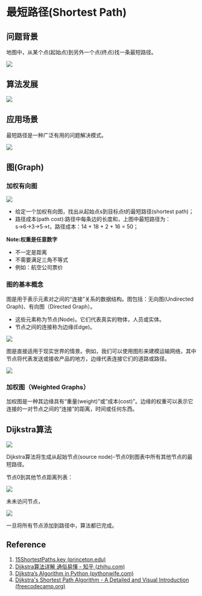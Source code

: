 # 最短路径(Shortest Path)

## 问题背景

地图中，从某个点(起始点)到另外一个点(终点)找一条最短路径。

![](https://gitee.com/RiskyJR/pic-bed/raw/master/20211019173346.png)



## 算法发展

![](https://gitee.com/RiskyJR/pic-bed/raw/master/20211019174441.png)



## 应用场景

最短路径是一种广泛有用的问题解决模式。

![](https://gitee.com/RiskyJR/pic-bed/raw/master/20211019174644.png)

## 图(Graph)

### 加权有向图

![](https://gitee.com/RiskyJR/pic-bed/raw/master/20211019173703.png)

- 给定一个加权有向图，找出从起始点s到目标点t的最短路径(shortest path)；
- 路径成本(path cost):路径中每条边的长度和，上图中最短路径为：s→6→3→5→t，路径成本：14 + 18 + 2 + 16 = 50；

**Note:权重是任意数字**

- 不一定是距离 
- 不需要满足三角不等式 
- 例如：航空公司票价

### 图的基本概念

图是用于表示元素对之间的“连接”关系的数据结构。图包括：无向图(Undirected Graph)、有向图（Directed Graph）。

- 这些元素称为节点(Node)。它们代表真实的物体，人员或实体。
- 节点之间的连接称为边缘(Edge)。

![](https://gitee.com/RiskyJR/pic-bed/raw/master/20211020222346.png)

图是直接适用于现实世界的情景。例如，我们可以使用图形来建模运输网络，其中节点将代表发送或接收产品的地方，边缘代表连接它们的道路或路径。

![](https://gitee.com/RiskyJR/pic-bed/raw/master/20211020222656.png)

### 加权图（Weighted Graphs）

加权图是一种其边缘具有“重量(weight)”或“成本(cost)”。边缘的权重可以表示它连接的一对节点之间的“连接”的距离，时间或任何东西。



## Dijkstra算法

![](https://gitee.com/RiskyJR/pic-bed/raw/master/20211020225241.png)

Dijkstra算法将生成从起始节点(source node)-节点0到图表中所有其他节点的最短路径。

节点0到其他节点距离列表：

<img src="https://www.freecodecamp.org/news/content/images/2020/06/image-77.png">

未未访问节点，

<img src="https://www.freecodecamp.org/news/content/images/2020/06/image-78.png">

一旦将所有节点添加到路径中，算法都已完成。





## Reference

1. [15ShortestPaths.key (princeton.edu)](https://www.cs.princeton.edu/~rs/AlgsDS07/15ShortestPaths.pdf)
2. [Dijkstra算法详解 通俗易懂 - 知乎 (zhihu.com)](https://zhuanlan.zhihu.com/p/338414118)
3. [Dijkstra’s Algorithm in Python (pythonwife.com)](https://pythonwife.com/dijkstras-algorithm-in-python/)
4. [Dijkstra's Shortest Path Algorithm - A Detailed and Visual Introduction (freecodecamp.org)](https://www.freecodecamp.org/news/dijkstras-shortest-path-algorithm-visual-introduction/)

